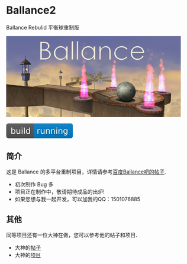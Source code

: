 # Ballance2
Ballance Rebulid 平衡球重制版



![image](https://github.com/717021/Ballance2/blob/master/Assets/Textures/splash_app.bmp)


![image](https://github.com/717021/Ballance2/blob/master/icon.svg)
 

简介
-------
这是 Ballance 的多平台重制项目，详情请参考[百度Ballance吧的帖子](https://tieba.baidu.com/p/5268786027).
</br>
* 初次制作 Bug 多
* 项目正在制作中，敬请期待成品的出炉!
* 如果您想与我一起开发，可以加我的QQ：1501076885


其他
-------
同等项目还有一位大神在做，您可以参考他的帖子和项目.
</br>
* 大神的[帖子](https://tieba.baidu.com/p/4608343962?pn=2)
* 大神的[项目](https://github.com/frto027/BallanceDemo2)
</br>

